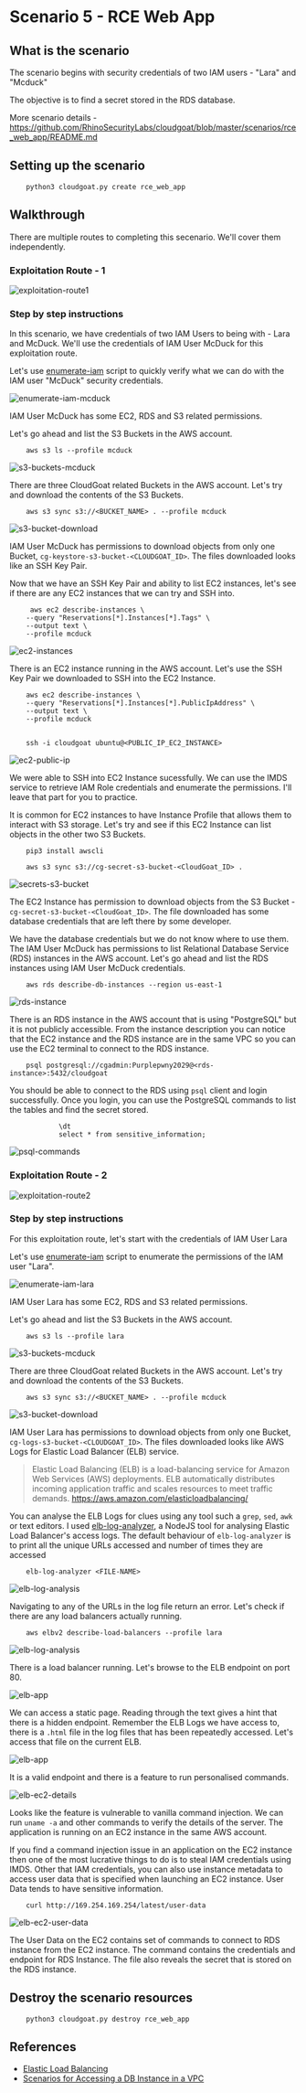# Scenario 5 - RCE Web App

## What is the scenario

The scenario begins with security credentials of two IAM users - "Lara" and "Mcduck" 

The objective is to find a secret stored in the RDS database.

More scenario details - https://github.com/RhinoSecurityLabs/cloudgoat/blob/master/scenarios/rce_web_app/README.md

## Setting up the scenario

        python3 cloudgoat.py create rce_web_app

## Walkthrough

There are multiple routes to completing this secenario. We'll cover them independently.

### Exploitation Route - 1

![exploitation-route1](imgs/scenario5-16.png)

### Step by step instructions

In this scenario, we have credentials of two IAM Users to being with - Lara and McDuck. We'll use the credentials of IAM User McDuck for this exploitation route.

Let's use [enumerate-iam](https://github.com/andresriancho/enumerate-iam) script to quickly verify what we can do with the IAM user "McDuck" security credentials.

![enumerate-iam-mcduck](imgs/scenario5-3.png)

IAM User McDuck has some EC2, RDS and S3 related permissions.

Let's go ahead and list the S3 Buckets in the AWS account.

        aws s3 ls --profile mcduck

![s3-buckets-mcduck](imgs/scenario5-4.png)

There are three CloudGoat related Buckets in the AWS account. Let's try and download the contents of the S3 Buckets.

        aws s3 sync s3://<BUCKET_NAME> . --profile mcduck

![s3-bucket-download](imgs/scenario5-5.png)

IAM User McDuck has permissions to download objects from only one Bucket, `cg-keystore-s3-bucket-<CLOUDGOAT_ID>`. The files downloaded looks like an SSH Key Pair. 

Now that we have an SSH Key Pair and ability to list EC2 instances, let's see if there are any EC2 instances that we can try and SSH into.

         aws ec2 describe-instances \
        --query "Reservations[*].Instances[*].Tags" \
        --output text \
        --profile mcduck

![ec2-instances](imgs/scenario5-6.png)

There is an EC2 instance running in the AWS account. Let's use the SSH Key Pair we downloaded to SSH into the EC2 Instance.

        aws ec2 describe-instances \
        --query "Reservations[*].Instances[*].PublicIpAddress" \
        --output text \
        --profile mcduck


        ssh -i cloudgoat ubuntu@<PUBLIC_IP_EC2_INSTANCE>

![ec2-public-ip](imgs/scenario5.8.png)

We were able to SSH into EC2 Instance sucessfully. We can use the IMDS service to retrieve IAM Role credentials and enumerate the permissions. I'll leave that part for you to practice.

It is common for EC2 instances to have Instance Profile that allows them to interact with S3 storage. Let's try and see if this EC2 Instance can list objects in the other two S3 Buckets.

        pip3 install awscli

        aws s3 sync s3://cg-secret-s3-bucket-<CloudGoat_ID> .

![secrets-s3-bucket](imgs/scenario5-8.png)

The EC2 Instance has permission to download objects from the S3 Bucket - `cg-secret-s3-bucket-<CloudGoat_ID>`. The file downloaded has some database credentials that are left there by some developer.

We have the database credentials but we do not know where to use them. The IAM User McDuck has permissions to list Relational Database Service (RDS) instances in the AWS account. Let's go ahead and list the RDS instances using IAM User McDuck credentials.

        aws rds describe-db-instances --region us-east-1

![rds-instance](imgs/scenario5-7.png)

There is an RDS instance in the AWS account that is using "PostgreSQL" but it is not publicly accessible. From the instance description you can notice that the EC2 instance and the RDS instance are in the same VPC so you can use the EC2 terminal to connect to the RDS instance.

        psql postgresql://cgadmin:Purplepwny2029@<rds-instance>:5432/cloudgoat

You should be able to connect to the RDS using `psql` client and login successfully. Once you login, you can use the PostgreSQL commands to list the tables and find the secret stored.

                \dt
                select * from sensitive_information;

![psql-commands](imgs/scenario5-9.png)

### Exploitation Route - 2

![exploitation-route2](imgs/scenario5-17.png)

### Step by step instructions

For this exploitation route, let's start with the credentials of IAM User Lara

Let's use [enumerate-iam](https://github.com/andresriancho/enumerate-iam) script to enumerate the permissions of the IAM user "Lara".

![enumerate-iam-lara](imgs/scenario5-1.png)

IAM User Lara has some EC2, RDS and S3 related permissions.

Let's go ahead and list the S3 Buckets in the AWS account.

        aws s3 ls --profile lara

![s3-buckets-mcduck](imgs/scenario5-2.png)

There are three CloudGoat related Buckets in the AWS account. Let's try and download the contents of the S3 Buckets.

        aws s3 sync s3://<BUCKET_NAME> . --profile mcduck

![s3-bucket-download](imgs/scenario5-10.png)

IAM User Lara has permissions to download objects from only one Bucket, `cg-logs-s3-bucket-<CLOUDGOAT_ID>`. The files downloaded looks like AWS Logs for Elastic Load Balancer (ELB) service.

> Elastic Load Balancing (ELB) is a load-balancing service for Amazon Web Services (AWS) deployments. ELB automatically distributes incoming application traffic and scales resources to meet traffic demands. https://aws.amazon.com/elasticloadbalancing/

You can analyse the ELB Logs for clues using any tool such a `grep`, `sed`, `awk` or text editors. I used [elb-log-analyzer](https://www.npmjs.com/package/elb-log-analyzer), a NodeJS tool for analysing Elastic Load Balancer's access logs. The default behaviour of `elb-log-analyzer` is to print all the unique URLs accessed and number of times they are accessed

        elb-log-analyzer <FILE-NAME>

![elb-log-analysis](imgs/scenario5-13.png)

Navigating to any of the URLs in the log file return an error. Let's check if there are any load balancers actually running. 

        aws elbv2 describe-load-balancers --profile lara

![elb-log-analysis](imgs/scenario5-11.png)

There is a load balancer running. Let's browse to the ELB endpoint on port 80. 

![elb-app](imgs/scenario5-12.png)

We can access a static page. Reading through the text gives a hint that there is a hidden endpoint. Remember the ELB Logs we have access to, there is a `.html` file in the log files that has been repeatedly accessed. Let's access that file on the current ELB.

![elb-app](imgs/scenario5-14.png)

It is a valid endpoint and there is a feature to run personalised commands.

![elb-ec2-details](imgs/scenario5-14.png)

Looks like the feature is vulnerable to vanilla command injection. We can run `uname -a` and other commands to verify the details of the server. The application is running on an EC2 instance in the same AWS account.

If you find a command injection issue in an application on the EC2 instance then one of the most lucrative things to do is to steal IAM credentials using IMDS. Other that IAM credentials, you can also use instance metadata to access user data that is specified when launching an EC2 instance. User Data tends to have sensitive information.

        curl http://169.254.169.254/latest/user-data

![elb-ec2-user-data](imgs/scenario5-15.png)

The User Data on the EC2 contains set of commands to connect to RDS instance from the EC2 instance. The command contains the credentials and endpoint for RDS Instance. The file also reveals the secret that is stored on the RDS instance.

## Destroy the scenario resources

        python3 cloudgoat.py destroy rce_web_app

## References

- [Elastic Load Balancing](https://aws.amazon.com/elasticloadbalancing/)
- [Scenarios for Accessing a DB Instance in a VPC](https://docs.aws.amazon.com/AmazonRDS/latest/UserGuide/USER_VPC.Scenarios.html)
